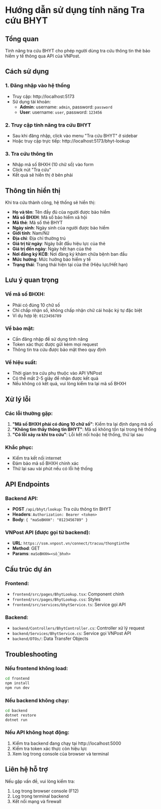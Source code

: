 # Hướng dẫn sử dụng tính năng Tra cứu BHYT

## Tổng quan
Tính năng tra cứu BHYT cho phép người dùng tra cứu thông tin thẻ bảo hiểm y tế thông qua API của VNPost.

## Cách sử dụng

### 1. Đăng nhập vào hệ thống
- Truy cập: http://localhost:5173
- Sử dụng tài khoản:
  - **Admin**: username: `admin`, password: `password`
  - **User**: username: `user`, password: `123456`

### 2. Truy cập tính năng tra cứu BHYT
- Sau khi đăng nhập, click vào menu "Tra cứu BHYT" ở sidebar
- Hoặc truy cập trực tiếp: http://localhost:5173/bhyt-lookup

### 3. Tra cứu thông tin
- Nhập mã số BHXH (10 chữ số) vào form
- Click nút "Tra cứu"
- Kết quả sẽ hiển thị ở bên phải

## Thông tin hiển thị

Khi tra cứu thành công, hệ thống sẽ hiển thị:
- **Họ và tên**: Tên đầy đủ của người được bảo hiểm
- **Mã số BHXH**: Mã số bảo hiểm xã hội
- **Mã thẻ**: Mã số thẻ BHYT
- **Ngày sinh**: Ngày sinh của người được bảo hiểm
- **Giới tính**: Nam/Nữ
- **Địa chỉ**: Địa chỉ thường trú
- **Giá trị từ ngày**: Ngày bắt đầu hiệu lực của thẻ
- **Giá trị đến ngày**: Ngày hết hạn của thẻ
- **Nơi đăng ký KCB**: Nơi đăng ký khám chữa bệnh ban đầu
- **Mức hưởng**: Mức hưởng bảo hiểm y tế
- **Trạng thái**: Trạng thái hiện tại của thẻ (Hiệu lực/Hết hạn)

## Lưu ý quan trọng

### Về mã số BHXH:
- Phải có đúng 10 chữ số
- Chỉ chấp nhận số, không chấp nhận chữ cái hoặc ký tự đặc biệt
- Ví dụ hợp lệ: `0123456789`

### Về bảo mật:
- Cần đăng nhập để sử dụng tính năng
- Token xác thực được gửi kèm mọi request
- Thông tin tra cứu được bảo mật theo quy định

### Về hiệu suất:
- Thời gian tra cứu phụ thuộc vào API VNPost
- Có thể mất 2-5 giây để nhận được kết quả
- Nếu không có kết quả, vui lòng kiểm tra lại mã số BHXH

## Xử lý lỗi

### Các lỗi thường gặp:
1. **"Mã số BHXH phải có đúng 10 chữ số"**: Kiểm tra lại định dạng mã số
2. **"Không tìm thấy thông tin BHYT"**: Mã số không tồn tại trong hệ thống
3. **"Có lỗi xảy ra khi tra cứu"**: Lỗi kết nối hoặc hệ thống, thử lại sau

### Khắc phục:
- Kiểm tra kết nối internet
- Đảm bảo mã số BHXH chính xác
- Thử lại sau vài phút nếu có lỗi hệ thống

## API Endpoints

### Backend API:
- **POST** `/api/bhyt/lookup`: Tra cứu thông tin BHYT
- **Headers**: `Authorization: Bearer <token>`
- **Body**: `{ "maSoBHXH": "0123456789" }`

### VNPost API (được gọi từ backend):
- **URL**: `https://ssm.vnpost.vn/connect/tracuu/thongtinthe`
- **Method**: GET
- **Params**: `maSoBHXH=<số_bhxh>`

## Cấu trúc dự án

### Frontend:
- `frontend/src/pages/BhytLookup.tsx`: Component chính
- `frontend/src/pages/BhytLookup.css`: Styles
- `frontend/src/services/bhytService.ts`: Service gọi API

### Backend:
- `backend/Controllers/BhytController.cs`: Controller xử lý request
- `backend/Services/BhytService.cs`: Service gọi VNPost API
- `backend/DTOs/`: Data Transfer Objects

## Troubleshooting

### Nếu frontend không load:
```bash
cd frontend
npm install
npm run dev
```

### Nếu backend không chạy:
```bash
cd backend
dotnet restore
dotnet run
```

### Nếu API không hoạt động:
1. Kiểm tra backend đang chạy tại http://localhost:5000
2. Kiểm tra token xác thực còn hiệu lực
3. Xem log trong console của browser và terminal

## Liên hệ hỗ trợ
Nếu gặp vấn đề, vui lòng kiểm tra:
1. Log trong browser console (F12)
2. Log trong terminal backend
3. Kết nối mạng và firewall
